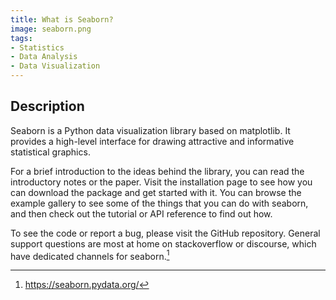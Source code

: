 ```yaml
---
title: What is Seaborn?
image: seaborn.png
tags:
- Statistics
- Data Analysis
- Data Visualization
---
```

## Description

Seaborn is a Python data visualization library based on matplotlib. It provides a high-level interface for drawing attractive and informative statistical graphics.

For a brief introduction to the ideas behind the library, you can read the introductory notes or the paper. Visit the installation page to see how you can download the package and get started with it. You can browse the example gallery to see some of the things that you can do with seaborn, and then check out the tutorial or API reference to find out how.

To see the code or report a bug, please visit the GitHub repository. General support questions are most at home on stackoverflow or discourse, which have dedicated channels for seaborn.[^1]

[^1]: https://seaborn.pydata.org/